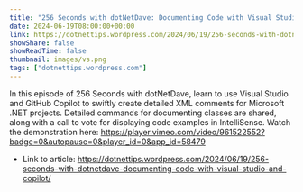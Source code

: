 ```yaml
---
title: "256 Seconds with dotNetDave: Documenting Code with Visual Studio and Copilot"
date: 2024-06-19T08:00:00+00:00
link: https://dotnettips.wordpress.com/2024/06/19/256-seconds-with-dotnetdave-documenting-code-with-visual-studio-and-copilot/
showShare: false
showReadTime: false
thumbnail: images/vs.png
tags: ["dotnettips.wordpress.com"]
---
```

In this episode of 256 Seconds with dotNetDave, learn to use Visual Studio and GitHub Copilot to swiftly create detailed XML comments for Microsoft .NET projects. Detailed commands for documenting classes are shared, along with a call to vote for displaying code examples in IntelliSense. Watch the demonstration here: https://player.vimeo.com/video/961522552?badge=0&autopause=0&player_id=0&app_id=58479

- Link to article: https://dotnettips.wordpress.com/2024/06/19/256-seconds-with-dotnetdave-documenting-code-with-visual-studio-and-copilot/